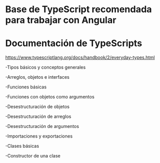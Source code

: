 # Base de TypeScript recomendada para trabajar con Angular 

# Documentación de TypeScripts
https://www.typescriptlang.org/docs/handbook/2/everyday-types.html

-Tipos básicos y conceptos generales

-Arreglos, objetos e interfaces

-Funciones básicas

-Funciones con objetos como argumentos

-Desestructuración de objetos

-Desestructuración de arreglos

-Desestructuración de argumentos

-Importaciones y exportaciones

-Clases básicas

-Constructor de una clase